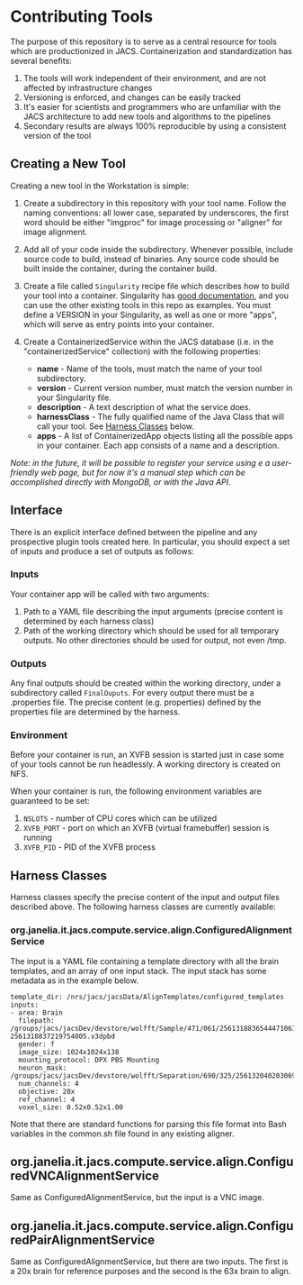 # Contributing Tools

The purpose of this repository is to serve as a central resource for tools which are productionized in JACS. Containerization and standardization has several benefits:
1. The tools will work independent of their environment, and are not affected by infrastructure changes
2. Versioning is enforced, and changes can be easily tracked
3. It's easier for scientists and programmers who are unfamiliar with the JACS architecture to add new tools and algorithms to the pipelines
4. Secondary results are always 100% reproducible by using a consistent version of the tool

## Creating a New Tool

Creating a new tool in the Workstation is simple:

1. Create a subdirectory in this repository with your tool name. Follow the naming conventions: all lower case, separated by underscores, the first word should be either "imgproc" for image processing or "aligner" for image alignment. 

2. Add all of your code inside the subdirectory. Whenever possible, include source code to build, instead of binaries. Any source code should be built inside the container, during the container build.

3. Create a file called `Singularity` recipe file which describes how to build your tool into a container. Singularity has [good documentation](http://singularity.lbl.gov/docs-recipes), and you can use the other existing tools in this repo as examples. You must define a VERSION in your Singularity, as well as one or more "apps", which will serve as entry points into your container.

4. Create a ContainerizedService within the JACS database (i.e. in the "containerizedService" collection) with the following properties:
    * **name** - Name of the tools, must match the name of your tool subdirectory.
    * **version** - Current version number, must match the version number in your Singularity file.
    * **description** - A text description of what the service does.
    * **harnessClass** - The fully qualified name of the Java Class that will call your tool. See [Harness Classes](#harness-classes) below.
    * **apps** - A list of ContainerizedApp objects listing all the possible apps in your container. Each app consists of a name and a description.

*Note: in the future, it will be possible to register your service using e a user-friendly web page, but for now it's a manual step which can be accomplished directly with MongoDB, or with the Java API.*

## Interface

There is an explicit interface defined between the pipeline and any prospective plugin tools created here. In particular, you should expect a set of inputs and produce a set of outputs as follows:

### Inputs
Your container app will be called with two arguments:
1. Path to a YAML file describing the input arguments (precise content is determined by each harness class)
2. Path of the working directory which should be used for all temporary outputs. No other directories should be used for output, not even /tmp. 

### Outputs
Any final outputs should be created within the working directory, under a subdirectory called `FinalOuputs`. For every output there must be a .properties file. The precise content (e.g. properties) defined by the properties file are determined by the harness. 

### Environment
Before your container is run, an XVFB session is started just in case some of your tools cannot be run headlessly. A working directory is created on NFS.

When your container is run, the following environment variables are guaranteed to be set:
1. `NSLOTS` - number of CPU cores which can be utilized
2. `XVFB_PORT` - port on which an XVFB (virtual framebuffer) session is running
3. `XVFB_PID` - PID of the XVFB process

## Harness Classes

Harness classes specify the precise content of the input and output files described above. The following harness classes are currently available:

### org.janelia.it.jacs.compute.service.align.ConfiguredAlignmentService

The input is a YAML file containing a template directory with all the brain templates, and an array of one input stack. The input stack has some metadata as in the example below.

```
template_dir: /nrs/jacs/jacsData/AlignTemplates/configured_templates
inputs:
- area: Brain
  filepath: /groups/jacs/jacsDev/devstore/wolfft/Sample/471/061/2561318836544471061/merge/tile-2561318837219754005.v3dpbd
  gender: f
  image_size: 1024x1024x138
  mounting_protocol: DPX PBS Mounting
  neuron_mask: /groups/jacs/jacsDev/devstore/wolfft/Separation/690/325/2561320402030690325/separate/ConsolidatedLabel.v3dpbd
  num_channels: 4
  objective: 20x
  ref_channel: 4
  voxel_size: 0.52x0.52x1.00
```

Note that there are standard functions for parsing this file format into Bash variables in the common.sh file found in any existing aligner.

## org.janelia.it.jacs.compute.service.align.ConfiguredVNCAlignmentService

Same as ConfiguredAlignmentService, but the input is a VNC image.

## org.janelia.it.jacs.compute.service.align.ConfiguredPairAlignmentService

Same as ConfiguredAlignmentService, but there are two inputs. The first is a 20x brain for reference purposes and the second is the 63x brain to align.

